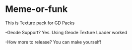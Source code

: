 # Meme-or-funk
This is Texture pack for GD Packs

-Geode Support?
Yes. Using Geode Texture Loader worked

-How more to release?
You can make yourself!
